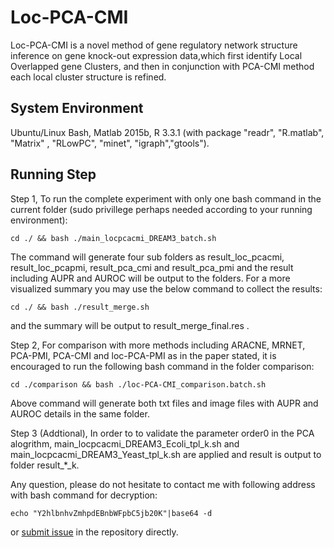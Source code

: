 # Loc-PCA-CMI

Loc-PCA-CMI is a novel method of gene regulatory network structure inference on gene knock-out expression data,which first identify Local Overlapped gene Clusters,  and then in conjunction with PCA-CMI method each local cluster structure is refined.

## System Environment
Ubuntu/Linux Bash, Matlab 2015b, R 3.3.1 (with package "readr", "R.matlab", "Matrix" , "RLowPC", "minet", "igraph","gtools").

## Running Step

Step 1,  To run the complete experiment with only one bash command in the current folder (sudo privillege perhaps needed according to your running environment):
```{bash}
cd ./ && bash ./main_locpcacmi_DREAM3_batch.sh
```

The command will generate four sub folders as result_loc_pcacmi, result_loc_pcapmi, result_pca_cmi and result_pca_pmi and the result including AUPR and AUROC will be output to the folders. For a more visualized summary you may use the below command to collect the  results:
```{bash}
cd ./ && bash ./result_merge.sh
```
and the summary will be output to result_merge_final.res .

Step 2, For comparison with more methods including ARACNE, MRNET, PCA-PMI, PCA-CMI and loc-PCA-PMI as in the paper stated,  it is encouraged to run the following bash command in the folder comparison:
```{bash}
cd ./comparison && bash ./loc-PCA-CMI_comparison.batch.sh 
```

Above command will generate both txt files and image files with AUPR and AUROC details in the same folder. 

Step 3 (Addtional), In order to to validate the parameter order0 in the PCA alogrithm,  main_locpcacmi_DREAM3_Ecoli_tpl_k.sh and main_locpcacmi_DREAM3_Yeast_tpl_k.sh are applied and result is output to folder result_*_k.

Any question, please do not hesitate to  contact me with following address with bash command for decryption:

```{bash} 
echo "Y2hlbnhvZmhpdEBnbWFpbC5jb20K"|base64 -d
```
or [submit issue](https://github.com/chenxofhit/Loc-PCA-CMI/issues) in the repository directly.

